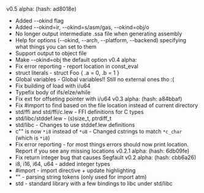 v0.5 alpha: (hash: ad8018e)
- Added --okind flag
- Added --okind=ir, --okind=s/asm/gas, --okind=obj/o
- No longer output intermediate .ssa file when generating assembly
- Help for options (--okind, --arch, --platform, --backend) specifying what things you can set to them
- Support output to object file
- Make --okind=obj the default option
v0.4 alpha:
- Fix error reporting - report location in const_eval
- struct literals - struct Foo { .a = 0, .b = 1 }
- Global variables - Global variables!! Still no external ones tho :(
- Fix building of load with i/u64
- Typefix body of ifs/elze/while
- Fix ext for offseting pointer with i/u64
v0.3 alpha: (hash: a84bbaf)
- Fix #import to find based on the file location instead of current directory
- std/ffi and std/ffi/c.lew - FFI definitions for C types
- std/libc/stddef.lew - (s)size_t, ptrdiff_t
- std/libc - Changes to use stddef.lew definitions
- c"" is now `*i8` instead of `*u8` - Changed cstrings to match `*c_char` (which is `*i8`)
- Fix error reporting - for most things errors should now print location. Report if you see any missing locations 
v0.2.1 alpha: (hash: 6db09fe)
- Fix return integer bug that causes Segfault
v0.2 alpha: (hash: cbb6a26) 
- i8, i16, i64, u64 - added integer types
- #import - import directive + update highlighting
- ""  - parsing string tokens (only used for import atm)
- std - standard library with a few bindings to libc under std/libc
